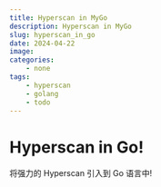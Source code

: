 ```yaml
---
title: Hyperscan in MyGo
description: Hyperscan in MyGo
slug: hyperscan_in_go
date: 2024-04-22
image:
categories:
    - none
tags:
    - hyperscan
    - golang
    - todo
---
```

# Hyperscan in Go!

将强力的 Hyperscan 引入到 Go 语言中!
